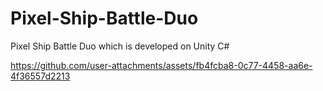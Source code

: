# Pixel-Ship-Battle-Duo
Pixel Ship Battle Duo which is developed on Unity C# 

https://github.com/user-attachments/assets/fb4fcba8-0c77-4458-aa6e-4f36557d2213


